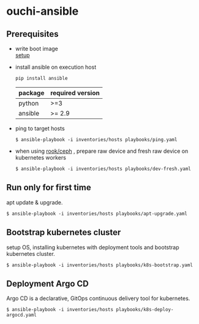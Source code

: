 # ouchi-ansible

## Prerequisites  

- write boot image  
[setup](https://qiita.com/HeRo/items/c1c30d7267faeb304538
)

- install ansible on execution host
  ``` 
  pip install ansible
  ```
  | package | required version |
  | ------- | ---------------- |
  | python  | >=3              |
  | ansible | >= 2.9           |


- ping to target hosts
  ```
  $ ansible-playbook -i inventories/hosts playbooks/ping.yaml
  ```

- when using [rook/ceph](https://rook.io/docs/rook/v1.6/ceph-quickstart.html#prerequisites)  , prepare raw device and fresh raw device on kubernetes workers

  ```
  $ ansible-playbook -i inventories/hosts playbooks/dev-fresh.yaml
  ```


## Run only for first time  

apt update & upgrade.  

```
$ ansible-playbook -i inventories/hosts playbooks/apt-upgrade.yaml
```


## Bootstrap kubernetes cluster  

setup OS, installing kubernetes with deployment tools and bootstrap kubernetes cluster.  

```
$ ansible-playbook -i inventories/hosts playbooks/k8s-bootstrap.yaml
```

## Deployment Argo CD

Argo CD is a declarative, GitOps continuous delivery tool for kubernetes.

```
$ ansible-playbook -i inventories/hosts playbooks/k8s-deploy-argocd.yaml
```
